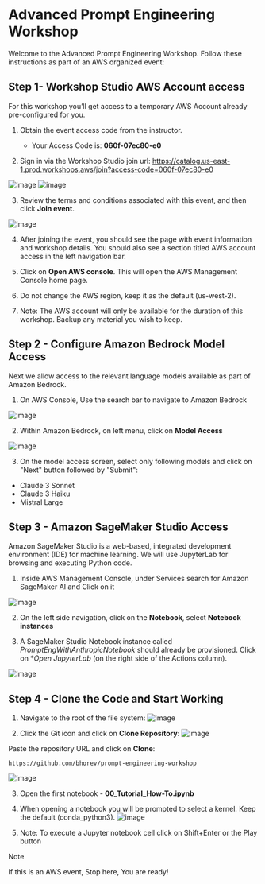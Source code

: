 # Advanced Prompt Engineering Workshop

Welcome to the Advanced Prompt Engineering Workshop. Follow these instructions as part of an AWS organized event:

## Step 1- Workshop Studio AWS Account access
For this workshop you’ll get access to a temporary AWS Account already pre-configured for you.

1. Obtain the event access code from the instructor.
   - Your Access Code is: **060f-07ec80-e0**

2. Sign in via the Workshop Studio join url: https://catalog.us-east-1.prod.workshops.aws/join?access-code=060f-07ec80-e0

![image](https://github.com/user-attachments/assets/ee3a5977-34e0-4c50-bc63-0ea377624be3)
![image](https://github.com/user-attachments/assets/92cba8d6-2b6d-4741-bc3c-34ccf432501d)

3. Review the terms and conditions associated with this event, and then click **Join event**.

![image](https://github.com/user-attachments/assets/633149ff-f19e-4fa1-bbf4-362ce2bf8141)

4. After joining the event, you should see the page with event information and workshop details. You should also see a section titled AWS account access in the left navigation bar.

5. Click on **Open AWS console**. This will open the AWS Management Console home page. 

6. Do not change the AWS region, keep it as the default (us-west-2).

7. Note: The AWS account will only be available for the duration of this workshop. Backup any material you wish to keep.


## Step 2 - Configure Amazon Bedrock Model Access
Next we allow access to the relevant language models available as part of Amazon Bedrock.

1. On AWS Console, Use the search bar to navigate to Amazon Bedrock

![image](https://github.com/user-attachments/assets/5f5a3c0e-4f78-493e-8505-26e74e5b7e26)

2. Within Amazon Bedrock, on left menu, click on **Model Access**

![image](https://github.com/user-attachments/assets/1733a972-f31d-4a83-9849-f894ba9bcf6d)

3. On the model access screen, select only following models and click on "Next" button followed by "Submit":

- Claude 3 Sonnet
- Claude 3 Haiku
- Mistral Large


## Step 3 - Amazon SageMaker Studio Access
Amazon SageMaker Studio is a web-based, integrated development environment (IDE) for machine learning. We will use JupyterLab for browsing and executing Python code.

1. Inside AWS Management Console, under Services search for Amazon SageMaker AI and Click on it

![image](https://github.com/user-attachments/assets/7099c9ae-d2b5-44f1-8ec4-52eb27340245)

2. On the left side navigation, click on the **Notebook**, select **Notebook instances**

3. A SageMaker Studio Notebook instance called _PromptEngWithAnthropicNotebook_ should already be provisioned. Click on **Open JupyterLab* (on the right side of the Actions column).

![image](https://github.com/user-attachments/assets/f3473ec3-4b1e-42a3-81be-904f22b7ccc2)


## Step 4 - Clone the Code and Start Working

1. Navigate to the root of the file system:
   ![image](https://github.com/user-attachments/assets/d704ca8a-62e3-4634-bdc7-ffdba60efd9e)

2. Click the Git icon and click on **Clone Repository**:
   ![image](https://github.com/user-attachments/assets/0466a45f-6b82-4ee9-89f5-59ed60757101)

Paste the repository URL and click on **Clone**:
```
https://github.com/bhorev/prompt-engineering-workshop
```
![image](https://github.com/user-attachments/assets/20b6b480-4791-4f9e-9877-143c3a8cf4a4)

3. Open the first notebook - **00_Tutorial_How-To.ipynb**
4. When opening a notebook you will be prompted to select a kernel. Keep the default (conda_python3).
   ![image](https://github.com/user-attachments/assets/8c51bcec-0e0f-4cc7-b5e4-08504f8aa14c)

5. Note: To execute a Jupyter notebook cell click on Shift+Enter or the Play button

> [!NOTE]
> If this is an AWS event, Stop here, You are ready!
